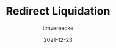 ---
author: timvereecke
date: 2021-12-23
draft: true
publisher: perfplanet
tags:
  - performance
  - optimization
target_url: https://calendar.perfplanet.com/2021/redirect-liquidation/
title: Redirect Liquidation
---